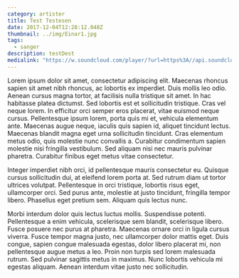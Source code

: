 ```yaml
---
category: artister
title: Test Testesen
date: 2017-12-04T12:28:12.048Z
thumbnail: ../img/Einar1.jpg
tags:
  - sanger
description: testDest
medialink: "https://w.soundcloud.com/player/?url=https%3A//api.soundcloud.com/tracks/167826786"
---
```

Lorem ipsum dolor sit amet, consectetur adipiscing elit. Maecenas rhoncus sapien sit amet nibh rhoncus, ac lobortis ex imperdiet. Duis mollis leo odio. Aenean cursus magna tortor, at facilisis nulla tristique sit amet. In hac habitasse platea dictumst. Sed lobortis est et sollicitudin tristique. Cras vel neque lorem. In efficitur orci semper eros placerat, vitae euismod neque cursus. Pellentesque ipsum lorem, porta quis mi et, vehicula elementum ante. Maecenas augue neque, iaculis quis sapien id, aliquet tincidunt lectus. Maecenas blandit magna eget urna sollicitudin tincidunt. Cras elementum metus odio, quis molestie nunc convallis a. Curabitur condimentum sapien molestie nisi fringilla vestibulum. Sed aliquam nisi nec mauris pulvinar pharetra. Curabitur finibus eget metus vitae consectetur.

Integer imperdiet nibh orci, id pellentesque mauris consectetur eu. Quisque cursus sollicitudin dui, at eleifend lorem porta at. Sed rutrum diam ut tortor ultrices volutpat. Pellentesque in orci tristique, lobortis risus eget, ullamcorper orci. Sed purus ante, molestie at justo tincidunt, fringilla tempor libero. Phasellus eget pretium sem. Aliquam quis lectus nunc.

Morbi interdum dolor quis lectus luctus mollis. Suspendisse potenti. Pellentesque a enim vehicula, scelerisque sem blandit, scelerisque libero. Fusce posuere nec purus at pharetra. Maecenas ornare orci in ligula cursus viverra. Fusce tempor magna justo, nec ullamcorper dolor mattis eget. Duis congue, sapien congue malesuada egestas, dolor libero placerat mi, non pellentesque augue metus a leo. Proin non turpis sed lorem malesuada rutrum. Sed pulvinar sagittis metus in maximus. Nunc lobortis vehicula mi egestas aliquam. Aenean interdum vitae justo nec sollicitudin.
